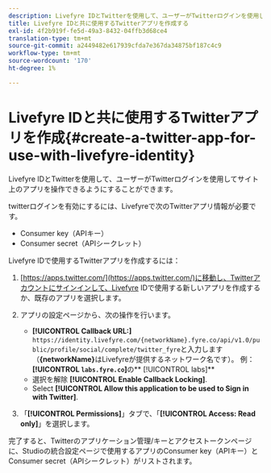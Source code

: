 ```yaml
---
description: Livefyre IDとTwitterを使用して、ユーザーがTwitterログインを使用してサイト上のアプリを操作できるようにすることができます。
title: Livefyre IDと共に使用するTwitterアプリを作成する
exl-id: 4f2b919f-fe5d-49a3-8432-04ffb3d68ce4
translation-type: tm+mt
source-git-commit: a2449482e617939cfda7e367da34875bf187c4c9
workflow-type: tm+mt
source-wordcount: '170'
ht-degree: 1%

---
```


# Livefyre IDと共に使用するTwitterアプリを作成{#create-a-twitter-app-for-use-with-livefyre-identity}

Livefyre IDとTwitterを使用して、ユーザーがTwitterログインを使用してサイト上のアプリを操作できるようにすることができます。

twitterログインを有効にするには、Livefyreで次のTwitterアプリ情報が必要です。

* Consumer key（APIキー）
* Consumer secret（APIシークレット）

Livefyre IDで使用するTwitterアプリを作成するには：

1. [https://apps.twitter.com/](https://apps.twitter.com/)に移動し、Twitterアカウントにサインインして、Livefyre IDで使用する新しいアプリを作成するか、既存のアプリを選択します。
1. アプリの設定ページから、次の操作を行います。

   * **[!UICONTROL Callback URL:]** `https://identity.livefyre.com/{networkName}.fyre.co/api/v1.0/public/profile/social/complete/twitter_fyre`と入力します（**{networkName}**&#x200B;はLivefyreが提供するネットワーク名です）。 例：**[!UICONTROL `labs.fyre.co`]**&#x200B;の** [!UICONTROL labs]**
   * 選択を解除 **[!UICONTROL Enable Callback Locking]**.
   * Select **[!UICONTROL Allow this application to be used to Sign in with Twitter]**.

1. 「**[!UICONTROL Permissions]**」タブで、「**[!UICONTROL Access: Read only]**」を選択します。

完了すると、Twitterのアプリケーション管理/キーとアクセストークンページに、Studioの統合設定ページで使用するアプリのConsumer key（APIキー）とConsumer secret（APIシークレット）がリストされます。
